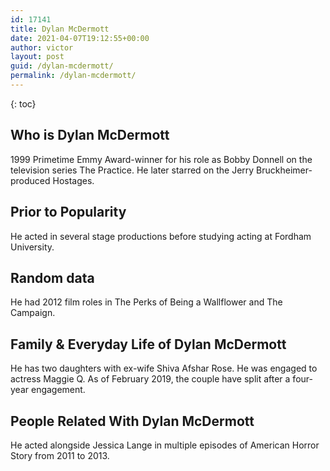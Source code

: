 ```yaml
---
id: 17141
title: Dylan McDermott
date: 2021-04-07T19:12:55+00:00
author: victor
layout: post
guid: /dylan-mcdermott/
permalink: /dylan-mcdermott/
---
```



{: toc}


## Who is Dylan McDermott



1999 Primetime Emmy Award-winner for his role as Bobby Donnell on the television series The Practice. He later starred on the Jerry Bruckheimer-produced Hostages.

                
                
                
## Prior to Popularity



He acted in several stage productions before studying acting at Fordham University.

                
                
                
## Random data



He had 2012 film roles in The Perks of Being a Wallflower and The Campaign.

                
                
                
## Family & Everyday Life of Dylan McDermott



He has two daughters with ex-wife Shiva Afshar Rose. He was engaged to actress Maggie Q. As of February 2019, the couple have split after a four-year engagement.

                
                
                
## People Related With Dylan McDermott



He acted alongside Jessica Lange in multiple episodes of American Horror Story from 2011 to 2013.

                
              
            
          
          
          